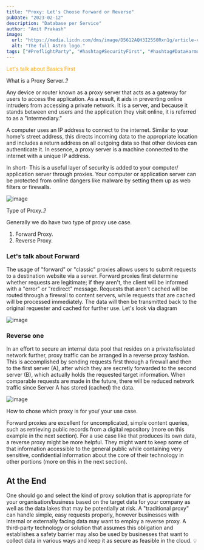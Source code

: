 ```yaml
---
title: "Proxy: Let's Choose Forward or Reverse"
pubDate: "2023-02-12"
description: "Database per Service"
author: "Amit Prakash"
image:
  url: "https://media.licdn.com/dms/image/D5612AQH3I25S0Rxn1g/article-cover_image-shrink_720_1280/0/1676213851022?e=1713398400&v=beta&t=TI5gfFkCBICFQUPzkmFFcUDRDdq5kDIAMH00mj-cJQg"
  alt: "The full Astro logo."
tags: ["#PreflightParty", "#hashtag#SecurityFirst", "#hashtag#DataHarmony", "#hashtag#NoMoreWebWalls"]
---
```


<span style="color:orange">Let's talk about Basics First </span>

What is a Proxy Server..?

Any device or router known as a proxy server that acts as a gateway for users to access the application. As a result, it aids in preventing online intruders from accessing a private network. It is a server, and because it stands between end users and the application they visit online, it is referred to as a "intermediary."

A computer uses an IP address to connect to the internet. Similar to your home's street address, this directs incoming data to the appropriate location and includes a return address on all outgoing data so that other devices can authenticate it. In essence, a proxy server is a machine connected to the internet with a unique IP address.

In short- This is a useful layer of security is added to your computer/ application server through proxies. Your computer or application server can be protected from online dangers like malware by setting them up as web filters or firewalls.

![image](https://media.licdn.com/dms/image/D5612AQGfZWcqQT2hSQ/article-inline_image-shrink_1500_2232/0/1676213080132?e=1713398400&v=beta&t=wfH85w7wuVI3DgIph5I_ajpmaGjbLUBo713-tES-7O8)

Type of Proxy..?

Generally we do have two type of proxy use case.

1. Forward Proxy.
2. Reverse Proxy.

### Let's talk about Forward 

The usage of "forward" or "classic" proxies allows users to submit requests to a destination website via a server. Forward proxies first determine whether requests are legitimate; if they aren't, the client will be informed with a "error" or "redirect" message. Requests that aren't cached will be routed through a firewall to content servers, while requests that are cached will be processed immediately. The data will then be transmitted back to the original requester and cached for further use. Let's look via diagram

![image](https://media.licdn.com/dms/image/D5612AQEZskYaMUs9cA/article-inline_image-shrink_1500_2232/0/1676213544761?e=1713398400&v=beta&t=zmSDRmcCudgVCknmy5HTH3DYsIcPBiaGQSsIRnNcxBc)

### Reverse one

In an effort to secure an internal data pool that resides on a private/isolated network further, proxy traffic can be arranged in a reverse proxy fashion. This is accomplished by sending requests first through a firewall and then to the first server (A), after which they are secretly forwarded to the second server (B), which actually holds the requested target information. When comparable requests are made in the future, there will be reduced network traffic since Server A has stored (cached) the data.

![image](https://media.licdn.com/dms/image/D5612AQEMizSjHVRtKw/article-inline_image-shrink_1500_2232/0/1676213616420?e=1713398400&v=beta&t=Mg5piJcf2eELBfk-_Y82DvotX5ybeiXA9dN6oNj0Kz8)

How to chose which proxy is for you/ your use case.

Forward proxies are excellent for uncomplicated, simple content queries, such as retrieving public records from a digital repository (more on this example in the next section).
For a use case like that produces its own data, a reverse proxy might be more helpful. They might want to keep some of that information accessible to the general public while containing very sensitive, confidential information about the core of their technology in other portions (more on this in the next section).

## At the End

One should go and select the kind of proxy solution that is appropriate for your organisation/business based on the target data for your company as well as the data lakes that may be potentially at risk. A "traditional proxy" can handle simple, easy requests properly, however businesses with internal or externally facing data may want to employ a reverse proxy. A third-party technology or solution that assumes this obligation and establishes a safety barrier may also be used by businesses that want to collect data in various ways and keep it as secure as feasible in the cloud. 💡

